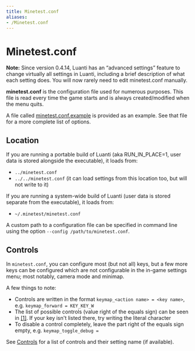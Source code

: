 ```yaml
---
title: Minetest.conf
aliases:
- /Minetest.conf
---
```


# Minetest.conf


**Note:** Since version 0.4.14, Luanti has an “advanced settings” feature to change virtually all settings in Luanti, including a brief description of what each setting does. You will now rarely need to edit minetest.conf manually.

**minetest.conf** is the configuration file used for numerous purposes. This file is read every time the game starts and is always created/modified when the menu quits.

A file called [minetest.conf.example](https://github.com/luanti-org/luanti/blob/master/minetest.conf.example) is provided as an example. See that file for a more complete list of options.

Location
--------

If you are running a portable build of Luanti (aka RUN\_IN\_PLACE=1, user data is stored alongside the executable), it loads from:

* `../minetest.conf`
* `../../minetest.conf` (it can load settings from this location too, but will not write to it)

If you are running a system-wide build of Luanti (user data is stored separate from the executable), it loads from:

* `~/.minetest/minetest.conf`

A custom path to a configuration file can be specified in command line using the option `--config /path/to/minetest.conf`.

Controls
--------

In `minetest.conf`, you can configure most (but not all) keys, but a few more keys can be configured which are not configurable in the in-game settings menu; most notably, camera mode and minimap.

A few things to note:

* Controls are written in the format `keymap_<action name> = <key name>`, e.g. `keymap_forward = KEY_KEY_W`
* The list of possible controls (value right of the equals sign) can be seen in [\[1\]](https://github.com/luanti-org/luanti/blob/master/irr/include/Keycodes.h). If your key isn't listed there, try writing the literal character
* To disable a control completely, leave the part right of the equals sign empty, e.g. `keymap_toggle_debug =`

See [Controls](https://wiki.luanti.org/Controls "Controls") for a list of controls and their setting name (if available).